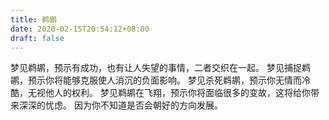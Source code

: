```yaml
---
title: 鹈鹕
date: 2020-02-15T20:54:12+08:00
draft: false
---
```


梦见鹈鹕，预示有成功，也有让人失望的事情，二者交织在一起。
梦见捕捉鹈鹕，预示你将能够克服使人消沉的负面影响。
梦见杀死鹈鹕，预示你无情而冷酷，无视他人的权利。
梦见鹈鹕在飞翔，预示你将面临很多的变故，这将给你带来深深的忧虑。
因为你不知道是否会朝好的方向发展。
